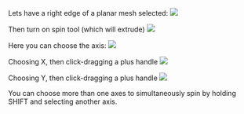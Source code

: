 
Lets have a right edge of a planar mesh selected:
![](https://i.imgur.com/u1NU7vM.png)

Then turn on spin tool (which will extrude)
![](https://i.imgur.com/6BoLVvu.png)

Here you can choose the axis:
![](https://i.imgur.com/4cspLm5.png)


Choosing X, then click-dragging a plus handle
![](https://i.imgur.com/J860990.png)


Choosing Y, then click-dragging a plus handle
![](https://i.imgur.com/pn1pl7p.png)


You can choose more than one axes to simultaneously spin by holding SHIFT and selecting another axis.